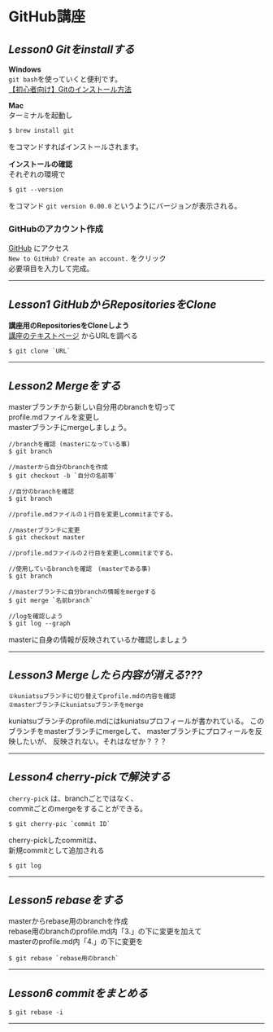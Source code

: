 # GitHub講座


## *Lesson0 Gitをinstallする*  

**Windows**  
`git bash`を使っていくと便利です。  
[【初心者向け】Gitのインストール方法](https://eng-entrance.com/git-install)  


**Mac**  
ターミナルを起動し
```
$ brew install git
```
をコマンドすればインストールされます。


**インストールの確認**  
それぞれの環境で
```
$ git --version
```
をコマンド
`git version 0.00.0`
というようにバージョンが表示される。   




### **GitHubのアカウント作成**  
[GitHub](https://github.com/login)   にアクセス  
`New to GitHub? Create an account.` をクリック   
必要項目を入力して完成。   

---
## *Lesson1 GitHubからRepositoriesをClone*  

**講座用のRepositoriesをCloneしよう**  
[講座のテキストページ](https://github.com/kuniatsu/workShopGitHubAdvance) からURLを調べる
```
$ git clone `URL`
```

---
## *Lesson2 Mergeをする*  

masterブランチから新しい自分用のbranchを切って  
profile.mdファイルを変更し    
masterブランチにmergeしましょう。  

```
//branchを確認 (masterになっている事)
$ git branch

//masterから自分のbranchを作成
$ git checkout -b `自分の名前等`

//自分のbranchを確認
$ git branch

//profile.mdファイルの１行目を変更しcommitまでする。

//masterブランチに変更
$ git checkout master

//profile.mdファイルの２行目を変更しcommitまでする。

//使用しているbranchを確認　(masterである事)
$ git branch

//masterブランチに自分branchの情報をmergeする
$ git merge `名前branch`

//logを確認しよう
$ git log --graph

```
masterに自身の情報が反映されているか確認しましょう  



---
## *Lesson3 Mergeしたら内容が消える???*  

```
①kuniatsuブランチに切り替えてprofile.mdの内容を確認  
②masterブランチにkuniatsuブランチをmerge  
```

kuniatsuブランチのprofile.mdにはkuniatsuプロフィールが書かれている。
このブランチをmasterブランチにmergeして、
masterブランチにプロフィールを反映したいが、
反映されない。それはなぜか？？？

---
## *Lesson4 cherry-pickで解決する*  

`cherry-pick` は、branchごとではなく、  
commitごとのmergeをすることができる。
```
$ git cherry-pic `commit ID`
```

cherry-pickしたcommitは、  
新規commitとして追加される
```
$ git log
```

---
## *Lesson5 rebaseをする* 

masterからrebase用のbranchを作成  
rebase用のbranchのprofile.md内「3.」の下に変更を加えて   
masterのprofile.md内「4.」の下に変更を


```
$ git rebase `rebase用のbranch`
```
---
## *Lesson6 commitをまとめる* 

```
$ git rebase -i 

```
---


